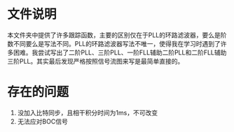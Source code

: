 # 文件说明

本文件夹中提供了许多跟踪函数，主要的区别仅在于PLL的环路滤波器，要么是阶数不同要么是写法不同。PLL的环路滤波器写法不唯一，使得我在学习时遇到了许多困难。我尝试写出了二阶PLL、三阶PLL、一阶FLL辅助二阶PLL和二阶FLL辅助三阶PLL。其实最后发现严格按照信号流图来写是最简单直接的。

# 存在的问题
1. 没加入比特同步，且相干积分时间为1ms，不可改变
2. 无法应对BOC信号
